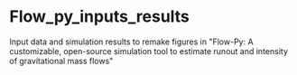 # Flow_py_inputs_results
Input data and simulation results to remake figures in "Flow-Py: A customizable, open-source simulation tool to estimate runout and intensity of gravitational mass flows"
